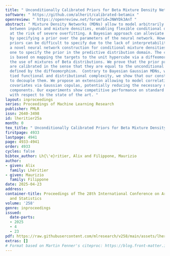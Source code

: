 ```yaml
---
title: " Unconditionally Calibrated Priors for Beta Mixture Density Networks "
software: " https://github.com/alherit/calibrated-betamix "
openreview: " https://openreview.net/forum?id=JNWYDk3AnT "
abstract: " Mixture Density Networks (MDNs) allow to model arbitrarily complex mappings
  between inputs and mixture densities, enabling flexible conditional density estimation,
  at the risk of severe overfitting. A Bayesian approach can alleviate this problem
  by specifying a prior over the parameters of the neural network. However, these
  priors can be difficult to specify due to the lack of interpretability.  We propose
  a novel neural network construction for conditional mixture densities that allows
  one to specify the prior in the predictive distribution domain. The construction
  is based on mapping the targets to the unit hypercube via a diffeomorphism, enabling
  the use of mixtures of Beta distributions. We prove that the prior predictive distributions
  are calibrated in the sense that they are equal to the unconditional density function
  defined by the diffeomorphism.  Contrary to Bayesian Gaussian MDNs, which exhibit
  tied functional and distributional complexity, we show that our construction allows
  to decouple them. We propose an extension allowing to model correlations in the
  covariates via Gaussian copulas, potentially reducing the necessary number of mixture
  components. Our experiments show competitive performance on standard benchmarks
  with respect to the state of the art. "
layout: inproceedings
series: Proceedings of Machine Learning Research
publisher: PMLR
issn: 2640-3498
id: lheritier25a
month: 0
tex_title: " Unconditionally Calibrated Priors for Beta Mixture Density Networks "
firstpage: 4933
lastpage: 4941
page: 4933-4941
order: 4933
cycles: false
bibtex_author: Lh{\'e}ritier, Alix and Filippone, Maurizio
author:
- given: Alix
  family: Lhéritier
- given: Maurizio
  family: Filippone
date: 2025-04-23
address:
container-title: Proceedings of The 28th International Conference on Artificial Intelligence
  and Statistics
volume: '258'
genre: inproceedings
issued:
  date-parts:
  - 2025
  - 4
  - 23
pdf: https://raw.githubusercontent.com/mlresearch/v258/main/assets/lheritier25a/lheritier25a.pdf
extras: []
# Format based on Martin Fenner's citeproc: https://blog.front-matter.io/posts/citeproc-yaml-for-bibliographies/
---
```

